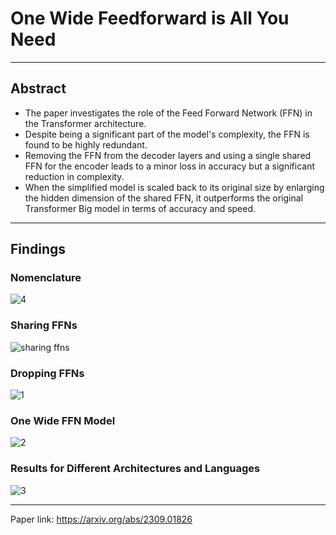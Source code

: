 # One Wide Feedforward is All You Need

***

## Abstract

- The paper investigates the role of the Feed Forward Network (FFN) in the Transformer architecture.
- Despite being a significant part of the model's complexity, the FFN is found to be highly redundant.
- Removing the FFN from the decoder layers and using a single shared FFN for the encoder leads to a minor loss in accuracy but a significant reduction in complexity.
- When the simplified model is scaled back to its original size by enlarging the hidden dimension of the shared FFN, it outperforms the original Transformer Big model in terms of accuracy and speed.

***

## Findings

### Nomenclature

![4](https://github.com/afurkank/nlp-paper-notes/assets/62884181/b616ca39-7949-42f9-a50d-cf4bb20d7073)


### Sharing FFNs

![sharing ffns](https://github.com/afurkank/nlp-paper-notes/assets/62884181/789f8122-04da-4139-ac75-2abd2c2acd49)


### Dropping FFNs

![1](https://github.com/afurkank/nlp-paper-notes/assets/62884181/ee8be3e2-2e97-47a3-b721-5722e2eb4c6d)


### One Wide FFN Model

![2](https://github.com/afurkank/nlp-paper-notes/assets/62884181/4316f35d-855a-45c8-916c-b507de4eeb45)


### Results for Different Architectures and Languages

![3](https://github.com/afurkank/nlp-paper-notes/assets/62884181/831fdb8c-4006-4fa8-b0b6-83d24d3d9f2c)

***

Paper link: https://arxiv.org/abs/2309.01826
